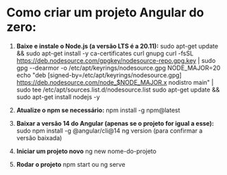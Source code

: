 # Como criar um projeto Angular do zero:

1. **Baixe e instale o Node.js (a versão LTS é a 20.11):**
sudo apt-get update && sudo apt-get install -y ca-certificates curl gnupg
curl -fsSL https://deb.nodesource.com/gpgkey/nodesource-repo.gpg.key | sudo gpg --dearmor -o /etc/apt/keyrings/nodesource.gpg
NODE_MAJOR=20
echo "deb [signed-by=/etc/apt/keyrings/nodesource.gpg] https://deb.nodesource.com/node_$NODE_MAJOR.x nodistro main" | sudo tee /etc/apt/sources.list.d/nodesource.list
sudo apt-get update && sudo apt-get install nodejs -y

2. **Atualize o npm se necessário:**
npm install -g npm@latest

2. **Baixar a versão 14 do Angular (apenas se o projeto for igual a esse):**
sudo npm install -g @angular/cli@14
ng version (para confirmar a versão baixada)

2. **Iniciar um projeto novo**
ng new nome-do-projeto

2. **Rodar o projeto**
npm start ou ng serve